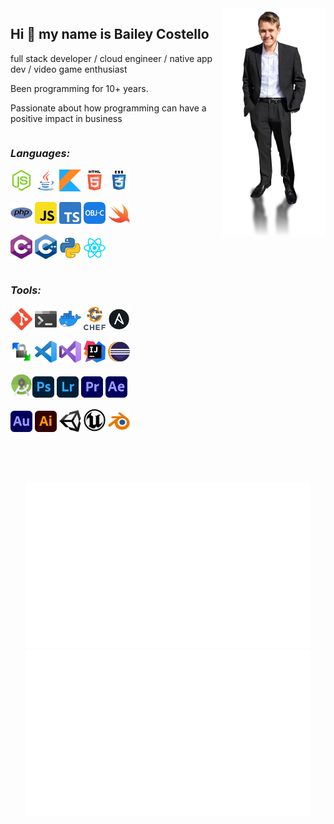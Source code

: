 <img src="Languages/baileyalpha4.png" align="right" width="165">

## Hi 👋 my name is Bailey Costello
full stack developer / cloud engineer / native app dev / video game enthusiast

Been programming for 10+ years.

Passionate about how programming can have a positive impact in business 


<div style='max-width: 600px'>
<div style='display: inline-block'>

### *Languages:* </br>

<img src="/Languages/node.png" width="35"> <img src="Languages/java.png" width="35"> <img src="Languages/K.png" width="35"> <img src="Languages/html5.png" width="35"> <img src="Languages/css.png " width="35"> 

<img src="Languages/php.png" width="35"> <img src="Languages/javascript.png" width="35"> <img src="Languages/typescript.png" width="35"> <img src="Languages/objc.png" width="35"> <img src="Languages/swift.png" width="35"> 

<img src="Languages/c--4.png" width="35"> <img src="Languages/c__.png" width="35"> <img src="Languages/P.png" width="35">  <img src="/Languages/react.png" width="35">

</div>
<div style='display: inline-block'>

### *Tools:* </br>

<img src="/Languages/git.png" width="35"> <img src="/Languages/windowsterminalicon.png" width="35"> <img src="/Languages/Moby-logo.png" width="35"> <img src="/Languages/chef.png" width="35"> <img src="/Languages/ansible.png" width="35"> 

<img src="/Languages/winscp.png" width="35"> <img src="/Languages/vscode.png" width="35">  <img src="/Languages/vs.png" width="35"> <img src="/Languages/IJ.png" width="35">  <img src="/Languages/eclipse.png" width="35"> 

<img src="/Languages/astudio.png" width="35"><img src="/Languages/photoshop.png" width="35"> <img src="/Languages/Lr2.png" width="35"> <img src="/Languages/Pr2.png" width="35"> <img src="/Languages/ae3.png" width="35">

<img src="/Languages/au4.png" width="35"> <img src="/Languages/ai5.png" width="35"> <img src="/Languages/unity.png" width="35"> <img src="/Languages/unreal.png" width="35"> <img src="/Languages/blender.png" width="35">

</div>
</div>

</br>
</br>
</br>

<p style="width:90%; margin-left:auto; margin-right: auto;">
<img src="https://raw.githubusercontent.com/TheJavaCoder/profile-action-stats/master/generated/overview.svg">
<img src="https://raw.githubusercontent.com/TheJavaCoder/profile-action-stats/master/generated/languages.svg">
</p>

<!--
**TheJavaCoder/TheJavaCoder** is a ✨ _special_ ✨ repository because its `README.md` (this file) appears on your GitHub profile.

Here are some ideas to get you started:

- 🔭 I’m currently working on ...
- 🌱 I’m currently learning ...
- 👯 I’m looking to collaborate on ...
- 🤔 I’m looking for help with ...
- 💬 Ask me about ...
- 📫 How to reach me: ...
- 😄 Pronouns: ...
- ⚡ Fun fact: ...
-->
